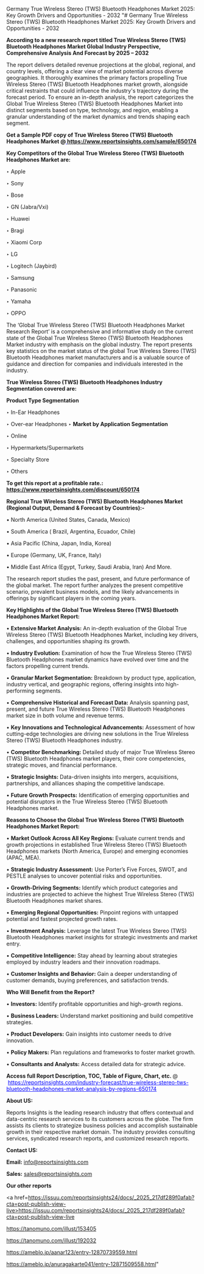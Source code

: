 Germany True Wireless Stereo (TWS) Bluetooth Headphones Market 2025: Key Growth Drivers and Opportunities - 2032
"# Germany True Wireless Stereo (TWS) Bluetooth Headphones Market 2025: Key Growth Drivers and Opportunities - 2032

<strong>According to a new research report titled True Wireless Stereo (TWS) Bluetooth Headphones Market Global Industry Perspective, Comprehensive Analysis And Forecast by 2025 – 2032</strong>

The report delivers detailed revenue projections at the global, regional, and country levels, offering a clear view of market potential across diverse geographies. It thoroughly examines the primary factors propelling True Wireless Stereo (TWS) Bluetooth Headphones market growth, alongside critical restraints that could influence the industry's trajectory during the forecast period. To ensure an in-depth analysis, the report categorizes the Global True Wireless Stereo (TWS) Bluetooth Headphones Market into distinct segments based on type, technology, and region, enabling a granular understanding of the market dynamics and trends shaping each segment.

<strong>Get a Sample PDF copy of True Wireless Stereo (TWS) Bluetooth Headphones Market </strong><strong>@<a href=https://www.reportsinsights.com/sample/650174 style=color:#0000ff;> https://www.reportsinsights.com/sample/650174</a></strong></font>

<strong>Key Competitors of the Global True Wireless Stereo (TWS) Bluetooth Headphones Market are:</strong>

‣ Apple

‣ Sony

‣ Bose

‣ GN (Jabra/Vxi)

‣ Huawei

‣ Bragi

‣ Xiaomi Corp

‣ LG

‣ Logitech (Jaybird)

‣ Samsung

‣ Panasonic

‣ Yamaha

‣ OPPO

The ‘Global True Wireless Stereo (TWS) Bluetooth Headphones Market Research Report’ is a comprehensive and informative study on the current state of the Global True Wireless Stereo (TWS) Bluetooth Headphones Market industry with emphasis on the global industry. The report presents key statistics on the market status of the global True Wireless Stereo (TWS) Bluetooth Headphones market manufacturers and is a valuable source of guidance and direction for companies and individuals interested in the industry.

<strong>True Wireless Stereo (TWS) Bluetooth Headphones Industry Segmentation covered are:</strong>

<strong>Product Type Segmentation</strong>

‣ In-Ear Headphones

‣ Over-ear Headphones
‣ 
<strong>Market by Application Segmentation</strong>

‣ Online

‣ Hypermarkets/Supermarkets

‣ Specialty Store

‣ Others

<strong>To get this report at a profitable rate.: <a href=https://www.reportsinsights.com/discount/650174 style=color:#0000ff;>https://www.reportsinsights.com/discount/650174</a></strong></font>

<strong>Regional True Wireless Stereo (TWS) Bluetooth Headphones Market (Regional Output, Demand &amp; Forecast by Countries):-</strong>

• North America (United States, Canada, Mexico)

• South America ( Brazil, Argentina, Ecuador, Chile)

• Asia Pacific (China, Japan, India, Korea)

• Europe (Germany, UK, France, Italy)

• Middle East Africa (Egypt, Turkey, Saudi Arabia, Iran) And More.

The research report studies the past, present, and future performance of the global market. The report further analyzes the present competitive scenario, prevalent business models, and the likely advancements in offerings by significant players in the coming years.

<strong>Key Highlights of the Global True Wireless Stereo (TWS) Bluetooth Headphones Market Report:</strong>

• <strong>Extensive Market Analysis:</strong> An in-depth evaluation of the Global True Wireless Stereo (TWS) Bluetooth Headphones Market, including key drivers, challenges, and opportunities shaping its growth.

• <strong>Industry Evolution:</strong> Examination of how the True Wireless Stereo (TWS) Bluetooth Headphones market dynamics have evolved over time and the factors propelling current trends.

• <strong>Granular Market Segmentation:</strong> Breakdown by product type, application, industry vertical, and geographic regions, offering insights into high-performing segments.

• <strong>Comprehensive Historical and Forecast Data:</strong> Analysis spanning past, present, and future True Wireless Stereo (TWS) Bluetooth Headphones market size in both volume and revenue terms.

• <strong>Key Innovations and Technological Advancements:</strong> Assessment of how cutting-edge technologies are driving new solutions in the True Wireless Stereo (TWS) Bluetooth Headphones industry.

• <strong>Competitor Benchmarking:</strong> Detailed study of major True Wireless Stereo (TWS) Bluetooth Headphones market players, their core competencies, strategic moves, and financial performance.

• <strong>Strategic Insights:</strong> Data-driven insights into mergers, acquisitions, partnerships, and alliances shaping the competitive landscape.

• <strong>Future Growth Prospects:</strong> Identification of emerging opportunities and potential disruptors in the True Wireless Stereo (TWS) Bluetooth Headphones market.

<strong>Reasons to Choose the Global True Wireless Stereo (TWS) Bluetooth Headphones Market Report:</strong>

• <strong>Market Outlook Across All Key Regions:</strong> Evaluate current trends and growth projections in established True Wireless Stereo (TWS) Bluetooth Headphones markets (North America, Europe) and emerging economies (APAC, MEA).

• <strong>Strategic Industry Assessment:</strong> Use Porter’s Five Forces, SWOT, and PESTLE analyses to uncover potential risks and opportunities.

• <strong>Growth-Driving Segments:</strong> Identify which product categories and industries are projected to achieve the highest True Wireless Stereo (TWS) Bluetooth Headphones market shares.

• <strong>Emerging Regional Opportunities:</strong> Pinpoint regions with untapped potential and fastest projected growth rates.

• <strong>Investment Analysis:</strong> Leverage the latest True Wireless Stereo (TWS) Bluetooth Headphones market insights for strategic investments and market entry.

• <strong>Competitive Intelligence:</strong> Stay ahead by learning about strategies employed by industry leaders and their innovation roadmaps.

• <strong>Customer Insights and Behavior:</strong> Gain a deeper understanding of customer demands, buying preferences, and satisfaction trends.

<strong>Who Will Benefit from the Report?</strong>

• <strong>Investors:</strong> Identify profitable opportunities and high-growth regions.

• <strong>Business Leaders:</strong> Understand market positioning and build competitive strategies.

• <strong>Product Developers:</strong> Gain insights into customer needs to drive innovation.

• <strong>Policy Makers:</strong> Plan regulations and frameworks to foster market growth.

• <strong>Consultants and Analysts:</strong> Access detailed data for strategic advice.
</ul>
<strong>Access full Report Description, TOC, Table of Figure, Chart, etc. </strong>@  <a href=https://reportsinsights.com/industry-forecast/true-wireless-stereo-tws-bluetooth-headphones-market-analysis-by-regions-650174 style=color:#0000ff;>https://reportsinsights.com/industry-forecast/true-wireless-stereo-tws-bluetooth-headphones-market-analysis-by-regions-650174</a></font>

<strong><strong>About US</strong>:</strong>

Reports Insights is the leading research industry that offers contextual and data-centric research services to its customers across the globe. The firm assists its clients to strategize business policies and accomplish sustainable growth in their respective market domain. The industry provides consulting services, syndicated research reports, and customized research reports.

<strong>Contact US:</strong>

<p class=""""><b>Email:</b> <a href=mailto:info@reportsinsights.com>info@reportsinsights.com</a></p>
<p class=""""><b>Sales:</b> <a href=mailto:sales@reportsinsights.com>sales@reportsinsights.com</a></p>

<strong>Our other reports</strong>

<a href=https://issuu.com/reportsinsights24/docs/_2025_217df289f0afab?cta=post-publish-view-live>https://issuu.com/reportsinsights24/docs/_2025_217df289f0afab?cta=post-publish-view-live</a>

<a href=https://tanomuno.com/illust/153405>https://tanomuno.com/illust/153405</a>

<a href=https://tanomuno.com/illust/192032>https://tanomuno.com/illust/192032</a>

<a href=https://ameblo.jp/aanar123/entry-12870739559.html>https://ameblo.jp/aanar123/entry-12870739559.html</a>

<a href=https://ameblo.jp/anuragakarte041/entry-12871509558.html>https://ameblo.jp/anuragakarte041/entry-12871509558.html</a>"
